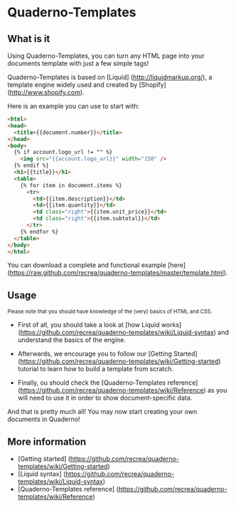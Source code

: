 # Quaderno-Templates
## What is it
Using Quaderno-Templates, you can turn any HTML page into your documents template with just a few simple tags!

Quaderno-Templates is based on [Liquid] (http://liquidmarkup.org/), a template engine widely used and created by [Shopify] (http://www.shopify.com).

Here is an example you can use to start with:
```html
<html>
<head>  
  <title>{{document.number}}</title>  
</head>
<body>
  {% if account.logo_url != "" %}
    <img src="{{account.logo_url}}" width="150" />
  {% endif %}
  <h1>{{title}}</h1>
  <table>
    {% for item in document.items %}
      <tr>
        <td>{{item.description}}</td>
        <td>{{item.quantity}}</td>
        <td class="right">{{item.unit_price}}</td>
        <td class="right">{{item.subtotal}}</td>
      </tr>
    {% endfor %}
  </table>
</body>
</html>
```
You can download a complete and functional example [here] (https://raw.github.com/recrea/quaderno-templates/master/template.html).

## Usage
<sub>Please note that you should have knowledge of the (very) basics of HTML and CSS.</sub>
* First of all, you should take a look at [how Liquid works] (https://github.com/recrea/quaderno-templates/wiki/Liquid-syntax) and understand the basics of the engine.
 
* Afterwards, we encourage you to follow our [Getting Started] (https://github.com/recrea/quaderno-templates/wiki/Getting-started) tutorial to learn how to build a template from scratch.

* Finally, ou should check the [Quaderno-Templates reference] (https://github.com/recrea/quaderno-templates/wiki/Reference) as you will need to use it in order to show document-specific data.

And that is pretty much all! You may now start creating your own documents in Quaderno!

## More information
* [Getting started] (https://github.com/recrea/quaderno-templates/wiki/Getting-started)
* [Liquid syntax] (https://github.com/recrea/quaderno-templates/wiki/Liquid-syntax)
* [Quaderno-Templates reference] (https://github.com/recrea/quaderno-templates/wiki/Reference)